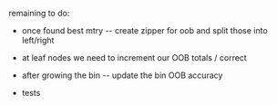 remaining to do:

- once found best mtry -- create zipper for oob and split those into left/right

- at leaf nodes we need to increment our OOB totals / correct

- after growing the bin -- update the bin OOB accuracy

- tests
